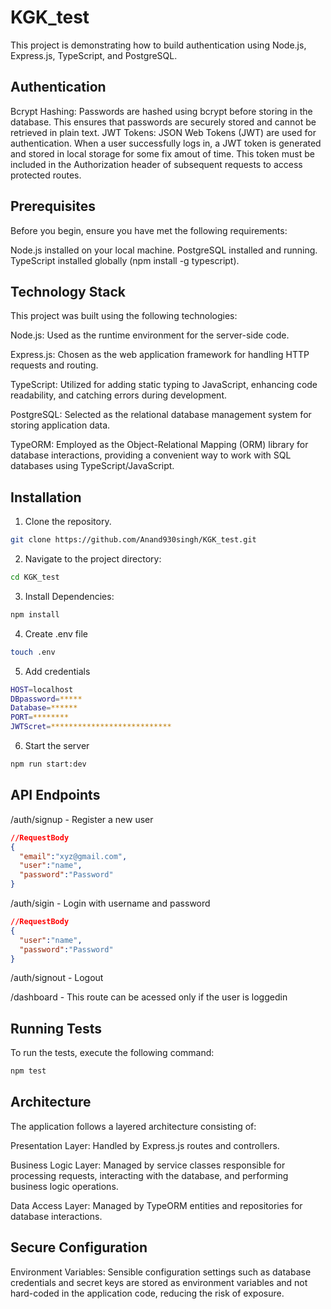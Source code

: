 # KGK_test

This project is demonstrating how to build authentication using Node.js, Express.js, TypeScript, and PostgreSQL.

## Authentication
Bcrypt Hashing: Passwords are hashed using bcrypt before storing in the database. This ensures that passwords are securely stored and cannot be retrieved in plain text.
JWT Tokens: JSON Web Tokens (JWT) are used for authentication. When a user successfully logs in, a JWT token is generated and stored in local storage for some fix amout of time. This token must be included in the Authorization header of subsequent requests to access protected routes.

## Prerequisites
Before you begin, ensure you have met the following requirements:

Node.js installed on your local machine.
PostgreSQL installed and running.
TypeScript installed globally (npm install -g typescript).

## Technology Stack
This project was built using the following technologies:

Node.js: Used as the runtime environment for the server-side code.

Express.js: Chosen as the web application framework for handling HTTP requests and routing.

TypeScript: Utilized for adding static typing to JavaScript, enhancing code readability, and catching errors during development.

PostgreSQL: Selected as the relational database management system for storing application data.

TypeORM: Employed as the Object-Relational Mapping (ORM) library for database interactions, providing a convenient way to work with SQL databases using TypeScript/JavaScript.

## Installation
1. Clone the repository.
```bash
git clone https://github.com/Anand930singh/KGK_test.git
```
2. Navigate to the project directory:
```bash
cd KGK_test
```
3. Install Dependencies:
```bash
npm install
```
4. Create .env file
```bash
touch .env
```
5. Add credentials
```bash
HOST=localhost
DBpassword=*****
Database=******
PORT=********
JWTScret=***************************
```
6. Start the server
```bash
npm run start:dev
```

## API Endpoints
/auth/signup - Register a new user


```json
//RequestBody
{
  "email":"xyz@gmail.com",
  "user":"name",
  "password":"Password"
}
```

/auth/sigin - Login with username and password
```json
//RequestBody
{
  "user":"name",
  "password":"Password"
}
```
/auth/signout - Logout 

/dashboard - This route can be acessed only if the user is loggedin

## Running Tests

To run the tests, execute the following command:

```bash
npm test
```

## Architecture
The application follows a layered architecture consisting of:

Presentation Layer: Handled by Express.js routes and controllers.

Business Logic Layer: Managed by service classes responsible for processing requests, interacting with the database, and performing business logic operations.

Data Access Layer: Managed by TypeORM entities and repositories for database interactions.

## Secure Configuration

Environment Variables: Sensible configuration settings such as database credentials and secret keys are stored as environment variables and not hard-coded in the application code, reducing the risk of exposure.



